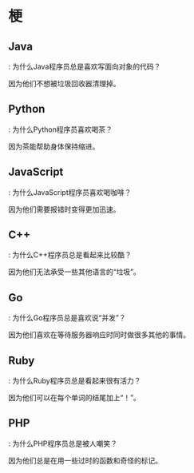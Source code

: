 # 梗
## Java
: 为什么Java程序员总是喜欢写面向对象的代码？

因为他们不想被垃圾回收器清理掉。

## Python
: 为什么Python程序员喜欢喝茶？

因为茶能帮助身体保持缩进。

## JavaScript
: 为什么JavaScript程序员喜欢喝咖啡？

因为他们需要报错时变得更加迅速。

## C++
: 为什么C++程序员总是看起来比较酷？

因为他们无法承受一些其他语言的“垃圾”。

## Go
: 为什么Go程序员总是喜欢说“并发”？

因为他们喜欢在等待服务器响应时同时做很多其他的事情。

## Ruby
: 为什么Ruby程序员总是看起来很有活力？

因为他们可以在每个单词的结尾加上“！”。

## PHP
: 为什么PHP程序员总是被人嘲笑？

因为他们总是在用一些过时的函数和奇怪的标记。
